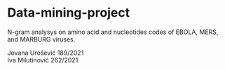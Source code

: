# Data-mining-project

N-gram analysys on amino acid and nucleotides codes of EBOLA, MERS, and MARBURG viruses.


Jovana Urošević 189/2021   
Iva Milutinović 262/2021  


